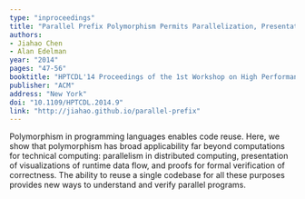 ```yaml
---
type: "inproceedings"
title: "Parallel Prefix Polymorphism Permits Parallelization, Presentation & Proof"
authors:
- Jiahao Chen
- Alan Edelman
year: "2014"
pages: "47-56"
booktitle: "HPTCDL'14 Proceedings of the 1st Workshop on High Performance Technical Computing in Dynamic Languages"
publisher: "ACM"
address: "New York"
doi: "10.1109/HPTCDL.2014.9"
link: "http://jiahao.github.io/parallel-prefix"
---
```

Polymorphism in programming languages enables code reuse. Here, we show that polymorphism has broad applicability far beyond computations for technical computing: parallelism in distributed computing, presentation of visualizations of runtime data flow, and proofs for formal verification of correctness. The ability to reuse a single codebase for all these purposes provides new ways to understand and verify parallel programs.